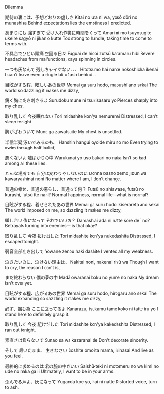 Dilemma


期待の裏には、予想どおりの虚しさ
Kitai no ura ni wa, yosō dōri no munashisa
Behind expectations lies the emptiness I predicted.

あまりにも 強すぎて 受け入れ作業に時間をくって
Amari ni mo tsuyosugite ukeire sagyō ni jikan o kutte
Too strong to handle, taking time to come to terms with.

不具合でひどい頭痛 空回る日々
Fuguai de hidoi zutsū karamaru hibi
Severe headaches from malfunctions, days spinning in circles.

一つも灰なんて 残しちゃイケない．．．
Hitotsumo hai nante nokoshicha ikenai
I can’t leave even a single bit of ash behind...

目眩がする程、眩しいあの世界
Memai ga suru hodo, mabushī ano sekai
The world so dazzling it makes me dizzy,

鋭く胸に突き刺さるよ
Surudoku mune ni tsukisasaru yo
Pierces sharply into my chest.

取り乱して 今夜眠れない
Tori midashite kon'ya nemurenai
Distressed, I can’t sleep tonight.

胸がざわついて
Mune ga zawatsuite
My chest is unsettled.

半信半疑 泳いでみるのも、
Hanshin hangui oyoide miru no mo
Even trying to swim through half-belief,

悪くないよ 嘘ばかりの中
Warukunai yo uso bakari no naka
Isn’t so bad among all these lies.

どんな場所でも 自分は変わりゃしないのに
Donna basho demo jibun wa kawaryashinai noni
No matter where I am, I don’t change.

普通の幸せ、普通の暮らし、普通って何？
Futsū no shiawase, futsū no kurashi, futsū tte nani?
Normal happiness, normal life—what is normal?

目眩がする程、着せられたあの世界
Memai ga suru hodo, kiserareta ano sekai
The world imposed on me, so dazzling it makes me dizzy,

騙し合い 仇になって それでいいの？
Damashiai ada ni natte sore de ī no?
Betrayals turning into enemies— is that okay?

取り乱して 今夜 抜け出した
Tori midashite kon'ya nukedashita
Distressed, I escaped tonight.

弱音全部吐き出して
Yowane zenbu haki dashite
I vented all my weakness.

泣きたいのに、泣けない理由は、
Nakitai noni, nakenai riyū wa
Though I want to cry, the reason I can’t is,

まだ終わらない 僕の夢の中
Madā owaranai boku no yume no naka
My dream isn’t over yet.

目眩がする程、広がるあの世界
Memai ga suru hodo, hirogaru ano sekai
The world expanding so dazzling it makes me dizzy,

必ず、掴む為 ここに立ってるよ
Kanarazu, tsukamu tame koko ni tatte iru yo
I stand here to definitely grasp it.

取り乱して 今夜 駈けだした
Tori midashite kon'ya kakedashita
Distressed, I ran out tonight.

素直さは飾らないで
Sunao sa wa kazaranai de
Don’t decorate sincerity.

そして 趣いたまま、 生きなさい
Soshite omoiita mama, ikinasai
And live as you feel.

最終的に求めるのは 君の腕の中がいい
Saishū-teki ni motomeru no wa kimi no ude no naka ga ii
Ultimately, I want to be in your arms.

歪んでる声よ、灰になって
Yuganda koe yo, hai ni natte
Distorted voice, turn to ash.